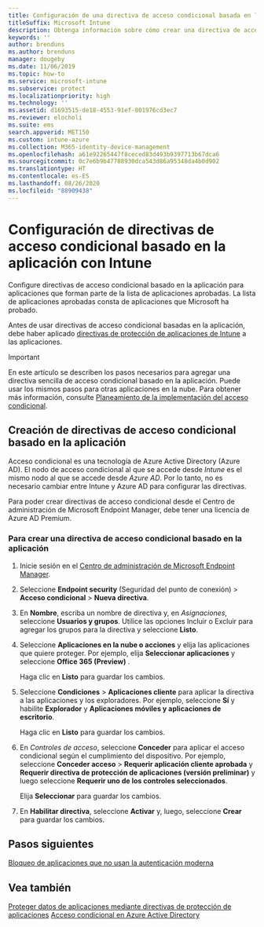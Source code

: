 ```yaml
---
title: Configuración de una directiva de acceso condicional basada en la aplicación con Intune
titleSuffix: Microsoft Intune
description: Obtenga información sobre cómo crear una directiva de acceso condicional basado en la aplicación con Intune.
keywords: ''
author: brenduns
ms.author: brenduns
manager: dougeby
ms.date: 11/06/2019
ms.topic: how-to
ms.service: microsoft-intune
ms.subservice: protect
ms.localizationpriority: high
ms.technology: ''
ms.assetid: d1693515-de18-4553-91ef-801976cd3ec7
ms.reviewer: elocholi
ms.suite: ems
search.appverid: MET150
ms.custom: intune-azure
ms.collection: M365-identity-device-management
ms.openlocfilehash: a61e92265447f8ceced83d493b9397713b67dca6
ms.sourcegitcommit: 0c7e6b9b47788930dca543d86a95348da4b0d902
ms.translationtype: HT
ms.contentlocale: es-ES
ms.lasthandoff: 08/26/2020
ms.locfileid: "88909438"
---
```

# <a name="set-up-app-based-conditional-access-policies-with-intune"></a>Configuración de directivas de acceso condicional basado en la aplicación con Intune

Configure directivas de acceso condicional basado en la aplicación para aplicaciones que forman parte de la lista de aplicaciones aprobadas. La lista de aplicaciones aprobadas consta de aplicaciones que Microsoft ha probado.

Antes de usar directivas de acceso condicional basadas en la aplicación, debe haber aplicado [directivas de protección de aplicaciones de Intune](../apps/app-protection-policies.md) a las aplicaciones.

> [!IMPORTANT]
> En este artículo se describen los pasos necesarios para agregar una directiva sencilla de acceso condicional basado en la aplicación. Puede usar los mismos pasos para otras aplicaciones en la nube. Para obtener más información, consulte [Planeamiento de la implementación del acceso condicional](/azure/active-directory/conditional-access/plan-conditional-access).

## <a name="create-app-based-conditional-access-policies"></a>Creación de directivas de acceso condicional basado en la aplicación

Acceso condicional es una tecnología de Azure Active Directory (Azure AD). El nodo de acceso condicional al que se accede desde *Intune* es el mismo nodo al que se accede desde *Azure AD*. Por lo tanto, no es necesario cambiar entre Intune y Azure AD para configurar las directivas.

Para poder crear directivas de acceso condicional desde el Centro de administración de Microsoft Endpoint Manager, debe tener una licencia de Azure AD Premium.

### <a name="to-create-an-app-based-conditional-access-policy"></a>Para crear una directiva de acceso condicional basado en la aplicación

1. Inicie sesión en el [Centro de administración de Microsoft Endpoint Manager](https://go.microsoft.com/fwlink/?linkid=2109431).

2. Seleccione **Endpoint security** (Seguridad del punto de conexión)  > **Acceso condicional** > **Nueva directiva**.

3. En **Nombre**, escriba un nombre de directiva y, en *Asignaciones*, seleccione **Usuarios y grupos**. Utilice las opciones Incluir o Excluir para agregar los grupos para la directiva y seleccione **Listo**.

4. Seleccione **Aplicaciones en la nube o acciones** y elija las aplicaciones que quiere proteger. Por ejemplo, elija **Seleccionar aplicaciones** y seleccione **Office 365 (Preview)** .

   Haga clic en **Listo** para guardar los cambios.

5. Seleccione **Condiciones** > **Aplicaciones cliente** para aplicar la directiva a las aplicaciones y los exploradores. Por ejemplo, seleccione **Sí** y habilite **Explorador** y **Aplicaciones móviles y aplicaciones de escritorio**.

   Haga clic en **Listo** para guardar los cambios.

6. En *Controles de acceso*, seleccione **Conceder** para aplicar el acceso condicional según el cumplimiento del dispositivo. Por ejemplo, seleccione **Conceder acceso** > **Requerir aplicación cliente aprobada** y **Requerir directiva de protección de aplicaciones (versión preliminar)** y luego seleccione **Requerir uno de los controles seleccionados**.

   Elija **Seleccionar** para guardar los cambios.

7. En **Habilitar directiva**, seleccione **Activar** y, luego, seleccione **Crear** para guardar los cambios.





## <a name="next-steps"></a>Pasos siguientes
[Bloqueo de aplicaciones que no usan la autenticación moderna](app-modern-authentication-block.md)

## <a name="see-also"></a>Vea también

[Proteger datos de aplicaciones mediante directivas de protección de aplicaciones](../apps/app-protection-policies.md)
[Acceso condicional en Azure Active Directory](/azure/active-directory/active-directory-conditional-access)